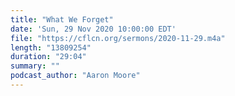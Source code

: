 ```yaml
---
title: "What We Forget"
date: 'Sun, 29 Nov 2020 10:00:00 EDT'
file: "https://cflcn.org/sermons/2020-11-29.m4a"
length: "13809254"
duration: "29:04"
summary: ""
podcast_author: "Aaron Moore"
---
```

